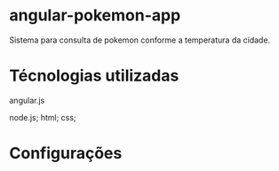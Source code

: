 # angular-pokemon-app

Sistema para consulta de pokemon conforme a temperatura da cidade.

# Técnologias utilizadas

<p>angular.js</p>
node.js;
html;
css;

# Configurações

